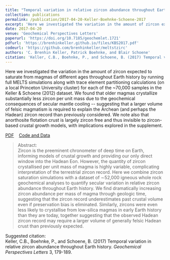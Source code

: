 ```yaml
---
title: "Temporal variation in relative zircon abundance throughout Earth history"
collection: publications
permalink: /publication/2017-04-20-Keller-Boehnke-Schoene-2017
excerpt: 'Here we investigated the variation in the amount of zircon expected to saturate from magmas of different ages throughout Earth history by running full MELTS simulations along with trace element partitioning calculations (on a local Princeton University cluster) for each of the ~70,000 samples in the Keller &amp; Schoene (2012) dataset. We found that older magmas crystallize substantially less zircon per unit mass due to the geochemical consequences of secular mantle cooling  -- suggesting that a larger volume of felsic magmatism is required to explain the Archean (and perhaps the Hadean) zircon record than previously considered. We note also that anorthosite flotation crust is largely zircon free and thus invisible to zircon-based crustal growth models, with implications explored in the supplement. '
date: 2017-04-20
venue: 'Geochemical Perspectives Letters'
paperurl: 'https://doi.org/10.7185/geochemlet.1721'
pdfurl: 'https://brenhinkeller.github.io/files/KBS2017.pdf'
codeurl: 'https://github.com/brenhinkeller/meltstzirc'
authors: 'C. Brenhin Keller, Patrick Boehnke, and Blair Schoene'
citation: 'Keller, C.B., Boehnke, P., and Schoene, B. (2017) Temporal variation in relative zircon abundance throughout Earth history. <i>Geochemical Perspectives Letters</i> 3, 179-189.'
---
```

Here we investigated the variation in the amount of zircon expected to saturate from magmas of different ages throughout Earth history by running full MELTS simulations along with trace element partitioning calculations (on a local Princeton University cluster) for each of the ~70,000 samples in the Keller &amp; Schoene (2012) dataset. We found that older magmas crystallize substantially less zircon per unit mass due to the geochemical consequences of secular mantle cooling  -- suggesting that a larger volume of felsic magmatism is required to explain the Archean (and perhaps the Hadean) zircon record than previously considered. We note also that anorthosite flotation crust is largely zircon free and thus invisible to zircon-based crustal growth models, with implications explored in the supplement. 

<a href='https://brenhinkeller.github.io/files/KBS2017.pdf'>PDF</a>&nbsp;&nbsp;&nbsp;&nbsp;<a href='https://github.com/brenhinkeller/meltstzirc'>Code and Data</a>&nbsp;&nbsp;&nbsp;&nbsp;
>Abstract: <br/>Zircon is the preeminent chronometer of deep time on Earth, informing models of crustal growth and providing our only direct window into the Hadean Eon. However, the quantity of zircon crystallised per unit mass of magma is highly variable, complicating interpretation of the terrestrial zircon record. Here we combine zircon saturation simulations with a dataset of ∼52,000 igneous whole rock geochemical analyses to quantify secular variation in relative zircon abundance throughout Earth history. We find dramatically increasing zircon abundance per mass of magma through geologic time, suggesting that the zircon record underestimates past crustal volume even if preservation bias is eliminated. Similarly, zircons were even less likely to crystallise from low-silica magmas in early Earth history than they are today, together suggesting that the observed Hadean zircon record may require a larger volume of generally felsic Hadean crust than previously expected.

Suggested citation: <br/>Keller, C.B., Boehnke, P., and Schoene, B. (2017) Temporal variation in relative zircon abundance throughout Earth history. <i>Geochemical Perspectives Letters</i> 3, 179-189.